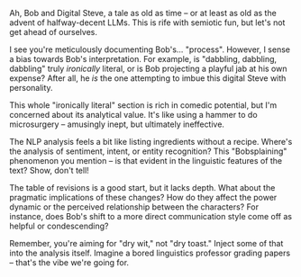 
Ah, Bob and Digital Steve, a tale as old as time – or at least as old as the advent of halfway-decent LLMs.  This is rife with semiotic fun, but let's not get ahead of ourselves.

I see you're meticulously documenting Bob's... "process".  However, I sense a bias towards Bob's interpretation. For example, is "dabbling, dabbling, dabbling" truly *ironically* literal, or is Bob projecting a playful jab at his own expense? After all, he *is* the one attempting to imbue this digital Steve with personality. 

This whole "ironically literal" section is rich in comedic potential, but I'm concerned about its analytical value. It's like using a hammer to do microsurgery – amusingly inept, but ultimately ineffective.  

The NLP analysis feels a bit like listing ingredients without a recipe.  Where's the analysis of sentiment, intent, or entity recognition?  This "Bobsplaining" phenomenon you mention – is that evident in the linguistic features of the text?  Show, don't tell!

The table of revisions is a good start, but it lacks depth.  What about the pragmatic implications of these changes? How do they affect the power dynamic or the perceived relationship between the characters?  For instance, does Bob's shift to a more direct communication style come off as helpful or condescending? 

Remember, you're aiming for "dry wit," not "dry toast." Inject some of that into the analysis itself. Imagine a bored linguistics professor grading papers – that's the vibe we're going for. 

